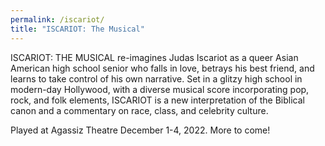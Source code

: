 ```yaml
---
permalink: /iscariot/
title: "ISCARIOT: The Musical"
---
```


ISCARIOT: THE MUSICAL re-imagines Judas Iscariot as a queer Asian American high school senior who falls in love, betrays his best friend, and learns to take control of his own narrative. Set in a glitzy high school in modern-day Hollywood, with a diverse musical score incorporating pop, rock, and folk elements, ISCARIOT is a new interpretation of the Biblical canon and a commentary on race, class, and celebrity culture.

Played at Agassiz Theatre December 1-4, 2022. More to come!